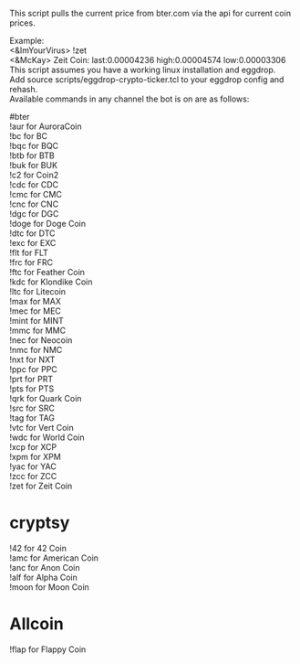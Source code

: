 This script pulls the current price from bter.com via the api for current coin prices.  

Example:  
<&ImYourVirus> !zet  
<&McKay> Zeit Coin: last:0.00004236 high:0.00004574 low:0.00003306  
This script assumes you have a working linux installation and eggdrop.  
Add source scripts/eggdrop-crypto-ticker.tcl to your eggdrop config and rehash.  
Available commands in any channel the bot is on are as follows:  

#bter  
!aur for AuroraCoin  
!bc for BC  
!bqc for BQC  
!btb for BTB  
!buk for BUK  
!c2 for Coin2  
!cdc for CDC  
!cmc for CMC  
!cnc for CNC  
!dgc for DGC  
!doge for Doge Coin  
!dtc for DTC  
!exc for EXC  
!flt for FLT  
!frc for FRC  
!ftc for Feather Coin  
!kdc for Klondike Coin  
!ltc for Litecoin  
!max for MAX  
!mec for MEC  
!mint for MINT  
!mmc for MMC  
!nec for Neocoin  
!nmc for NMC  
!nxt for NXT  
!ppc for PPC  
!prt for PRT  
!pts for PTS  
!qrk for Quark Coin  
!src for SRC  
!tag for TAG  
!vtc for Vert Coin  
!wdc for World Coin  
!xcp for XCP  
!xpm for XPM  
!yac for YAC  
!zcc for ZCC  
!zet for Zeit Coin  

# cryptsy  
!42 for 42 Coin  
!amc for American Coin  
!anc for Anon Coin  
!alf for Alpha Coin  
!moon for Moon Coin  

# Allcoin  
!flap for Flappy Coin  

